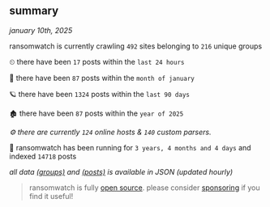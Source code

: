 
## summary
_january 10th, 2025_

ransomwatch is currently crawling `492` sites belonging to `216` unique groups

⏲ there have been `17` posts within the `last 24 hours`

🦈 there have been `87` posts within the `month of january`

🪐 there have been `1324` posts within the `last 90 days`

🏚 there have been `87` posts within the `year of 2025`

_⚙️ there are currently `124` online hosts & `140` custom parsers._

🦕 ransomwatch has been running for `3 years, 4 months and 4 days` and indexed `14718` posts

_all data  [(groups)](http://ransomwhat.telemetry.ltd/groups) and [(posts)](http://ransomwhat.telemetry.ltd/posts) is available in JSON (updated hourly)_

> ransomwatch is fully [open source](https://github.com/joshhighet/ransomwatch#ransomwatch--). please consider [sponsoring](https://github.com/sponsors/joshhighet) if you find it useful!

